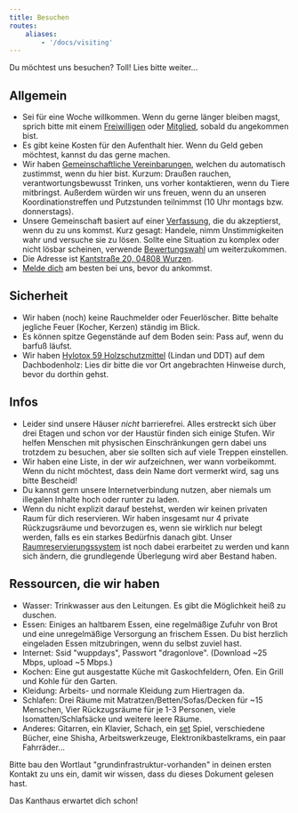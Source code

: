 ```yaml
---
title: Besuchen
routes:
    aliases:
        - '/docs/visiting'
---
```


Du möchtest uns besuchen? Toll! Lies bitte weiter...

## Allgemein

- Sei für eine Woche willkommen. Wenn du gerne länger bleiben magst, sprich bitte mit einem [Freiwilligen](/governance/volunteers) oder [Mitglied](/governance/members), sobald du angekommen bist.
- Es gibt keine Kosten für den Aufenthalt hier. Wenn du Geld geben möchtest, kannst du das gerne machen.
- Wir haben [Gemeinschaftliche Vereinbarungen](/governance/collectiveagreements), welchen du automatisch zustimmst, wenn du hier bist. Kurzum: Draußen rauchen, verantwortungsbewusst Trinken, uns vorher kontaktieren, wenn du Tiere mitbringst. Außerdem würden wir uns freuen, wenn du an unseren Koordinationstreffen und Putzstunden teilnimmst (10 Uhr montags bzw. donnerstags).
- Unsere Gemeinschaft basiert auf einer [Verfassung](/governance/constitution), die du akzeptierst, wenn du zu uns kommst. Kurz gesagt: Handele, nimm Unstimmigkeiten wahr und versuche sie zu lösen. Sollte eine Situation zu komplex oder nicht lösbar scheinen, verwende [Bewertungswahl](/governance/constitution/#8c-score-voting) um weiterzukommen.
- Die Adresse ist [Kantstraße 20, 04808 Wurzen](https://www.openstreetmap.org/search?query=20%20kantstrasse%20wurzen#map=19/51.36711/12.74075&layers=N).
- [Melde dich](/contact) am besten bei uns, bevor du ankommst.

## Sicherheit

- Wir haben (noch) keine Rauchmelder oder Feuerlöscher. Bitte behalte jegliche Feuer (Kocher, Kerzen) ständig im Blick.
- Es können spitze Gegenstände auf dem Boden sein: Pass auf, wenn du barfuß läufst.
- Wir haben [Hylotox 59 Holzschutzmittel](https://de.wikipedia.org/wiki/Hylotox) (Lindan und DDT) auf dem Dachbodenholz: Lies dir bitte die vor Ort angebrachten Hinweise durch, bevor du dorthin gehst.

## Infos
- Leider sind unsere Häuser _nicht_ barrierefrei. Alles erstreckt sich über drei Etagen und schon vor der Haustür finden sich einige Stufen. Wir helfen Menschen mit physischen Einschränkungen gern dabei uns trotzdem zu besuchen, aber sie sollten sich auf viele Treppen einstellen.
- Wir haben eine Liste, in der wir aufzeichnen, wer wann vorbeikommt. Wenn du nicht möchtest, dass dein Name dort vermerkt wird, sag uns bitte Bescheid!
- Du kannst gern unsere Internetverbindung nutzen, aber niemals um illegalen Inhalte hoch oder runter zu laden.
- Wenn du nicht explizit darauf bestehst, werden wir keinen privaten Raum für dich reservieren. Wir haben insgesamt nur 4 private Rückzugsräume und bevorzugen es, wenn sie wirklich nur belegt werden, falls es ein starkes Bedürfnis danach gibt. Unser [Raumreservierungssystem](https://gitlab.com/kanthaus/kanthaus-public/blob/master/drafts/privateRoomBooking.md) ist noch dabei erarbeitet zu werden und kann sich ändern, die grundlegende Überlegung wird aber Bestand haben.

## Ressourcen, die wir haben

- Wasser: Trinkwasser aus den Leitungen. Es gibt die Möglichkeit heiß zu duschen.
- Essen: Einiges an haltbarem Essen, eine regelmäßige Zufuhr von Brot und eine unregelmäßige Versorgung an frischem Essen. Du bist herzlich eingeladen Essen mitzubringen, wenn du selbst zuviel hast.
- Internet: Ssid "wuppdays", Passwort "dragonlove". (Download ~25 Mbps, upload ~5 Mbps.)
- Kochen: Eine gut ausgestatte Küche mit Gaskochfeldern, Ofen. Ein Grill und Kohle für den Garten.
- Kleidung: Arbeits- und normale Kleidung zum Hiertragen da.
- Schlafen: Drei Räume mit Matratzen/Betten/Sofas/Decken für ~15 Menschen, Vier Rückzugsräume für je 1-3 Personen, viele Isomatten/Schlafsäcke und weitere leere Räume.
- Anderes: Gitarren, ein Klavier, Schach, ein [set](https://en.wikipedia.org/wiki/Set_(game)) Spiel, verschiedene Bücher, eine Shisha, Arbeitswerkzeuge, Elektronikbastelkrams, ein paar Fahrräder...

Bitte bau den Wortlaut "grundinfrastruktur-vorhanden" in deinen ersten Kontakt zu uns ein, damit wir wissen, dass du dieses Dokument gelesen hast.

Das Kanthaus erwartet dich schon!

